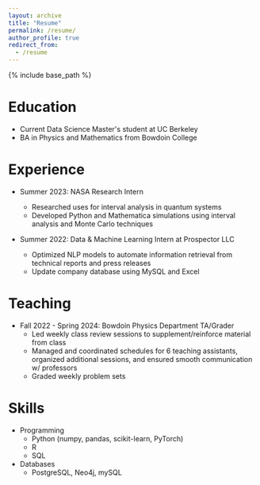 ```yaml
---
layout: archive
title: "Resume"
permalink: /resume/
author_profile: true
redirect_from:
  - /resume
---
```


{% include base_path %}

Education
======
* Current Data Science Master's student at UC Berkeley 
* BA in Physics and Mathematics from Bowdoin College

Experience
======
* Summer 2023: NASA Research Intern
  * Researched uses for interval analysis in quantum systems
  * Developed Python and Mathematica simulations using interval analysis and Monte Carlo techniques

* Summer 2022: Data & Machine Learning Intern at Prospector LLC
  * Optimized NLP models to automate information retrieval from technical reports and press releases
  * Update company database using MySQL and Excel

Teaching
======
* Fall 2022 - Spring 2024: Bowdoin Physics Department TA/Grader
  * Led weekly class review sessions to supplement/reinforce material from class
  * Managed and coordinated schedules for 6 teaching assistants, organized additional sessions, and ensured smooth communication w/ professors
  * Graded weekly problem sets
  
Skills
======
* Programming
  * Python (numpy, pandas, scikit-learn, PyTorch)
  * R
  * SQL
* Databases
  * PostgreSQL, Neo4j, mySQL
  
